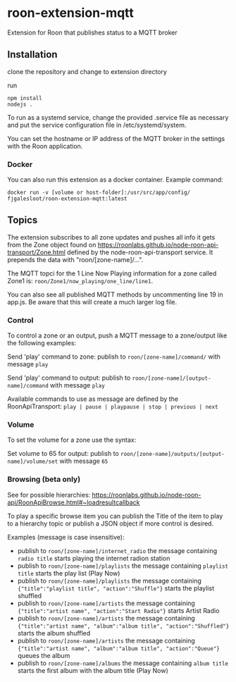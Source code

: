 # roon-extension-mqtt
Extension for Roon that publishes status to a MQTT broker

## Installation

clone the repository and change to extension directory

run
```
npm install
nodejs .
```

To run as a systemd service, change the provided .service file as necessary and put the service configuration file in /etc/systemd/system.

You can set the hostname or IP address of the MQTT broker in the settings with the Roon application.

### Docker
You can also run this extension as a docker container. Example command:

`docker run -v [volume or host-folder]:/usr/src/app/config/ fjgalesloot/roon-extension-mqtt:latest`


## Topics

The extension subscribes to all zone updates and pushes all info it gets from the Zone object found on https://roonlabs.github.io/node-roon-api-transport/Zone.html defined by the node-roon-api-transport service. It prepends the data with "roon/[zone-name]/...".

The MQTT topci for the 1 Line Now Playing information for a zone called Zone1 is: `roon/Zone1/now_playing/one_line/line1`.

You can also see all published MQTT methods by uncommenting line 19 in app.js. Be aware that this will create a much larger log file.

### Control

To control a zone or an output, push a MQTT message to a zone/output like the following examples:

Send 'play' command to zone: publish to `roon/[zone-name]/command/` with message `play`

Send 'play' command to output: publish to `roon/[zone-name]/[output-name]/command` with message `play`


Available commands to use as message are defined by the RoonApiTransport: `play | pause | playpause | stop | previous | next`

### Volume

To set the volume for a zone use the syntax:

Set volume to 65 for output: publish to `roon/[zone-name]/outputs/[output-name]/volume/set`  with message `65`

### Browsing (beta only)

See for possible hierarchies: https://roonlabs.github.io/node-roon-api/RoonApiBrowse.html#~loadresultcallback

To play a specific browse item you can publish the Title of the item to play to a hierarchy topic or publish a JSON object if more control is desired.

Examples (message is case insensitive):

- publish to `roon/[zone-name]/internet_radio` the message containing `radio title` starts playing the internet radion station
- publish to `roon/[zone-name]/playlists` the message containing `playlist title` starts the play list (Play Now)
- publish to `roon/[zone-name]/playlists` the message containing `{"title":"playlist title", "action":"Shuffle"}` starts the playlist shuffled
- publish to `roon/[zone-name]/artists` the message containing `{"title":"artist name", "action":"Start Radio"}` starts Artist Radio
- publish to `roon/[zone-name]/artists` the message containing `{"title":"artist name", "album":"album title", "action":"Shuffled"}` starts the album shuffled
- publish to `roon/[zone-name]/artists` the message containing `{"title":"artist name", "album":"album title", "action":"Queue"}` queues the album
- publish to `roon/[zone-name]/albums` the message containing `album title` starts the first album with the album title (Play Now)
